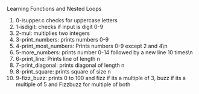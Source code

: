 Learning Functions and Nested Loops
1. 0-isupper.c checks for uppercase letters
2. 1-isdigit: checks if input is digit 0-9
3. 2-mul: multiplies two integers
4. 3-print_numbers: prints numbers 0-9
5. 4-print_most_numbers: Prints numbers 0-9 except 2 and 4\n
6. 5-more_numbers: prints number 0-14 followed by a new line 10 times\n
7. 6-print_line: Prints line of length n
8. 7-print_diagonal: prints diagonal of length n
9. 8-print_square: prints square of size n
10. 9-fizz_buzz: prints 0 to 100 and fizz if its a multiple of 3, buzz if its a multiple of 5 and Fizzbuzz for multiple of both
